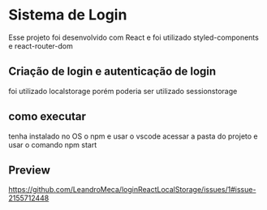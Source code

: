 # Sistema de Login 
Esse projeto foi desenvolvido com React e foi utilizado styled-components e react-router-dom
## Criação de login e autenticação de login
foi utilizado localstorage porém poderia ser utilizado sessionstorage
## como executar
tenha instalado no OS o npm e usar o vscode acessar a pasta do projeto e usar o comando npm start
## Preview
https://github.com/LeandroMeca/loginReactLocalStorage/issues/1#issue-2155712448
